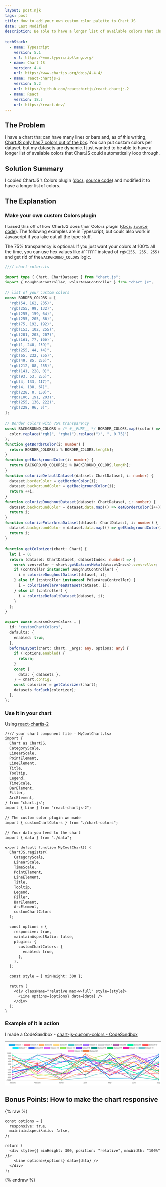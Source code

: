 ```yaml
---
layout: post.njk
tags: post
title: How to add your own custom color palette to Chart JS
date: Last Modified
description: Be able to have a longer list of available colors that ChartJS can automatically loop through.

techStack:
  - name: Typescript
    version: 5.1
    url: https://www.typescriptlang.org/
  - name: Chart JS
    version: 4.4
    url: https://www.chartjs.org/docs/4.4.4/
  - name: react-chartjs-2
    version: 5.2
    url: https://github.com/reactchartjs/react-chartjs-2
  - name: React
    version: 18.3
    url: https://react.dev/
---
```


## The Problem

I have a chart that can have many lines or bars and, as of this writing, [ChartJS only has 7 colors out of the box](https://www.chartjs.org/docs/4.4.4/general/colors.html). You can put custom colors per dataset, but my datasets are dynamic. I just wanted to be able to have a longer list of available colors that ChartJS could automatically loop through.

## Solution Summary

I copied ChartJS's Colors plugin ([docs](https://www.chartjs.org/docs/latest/general/colors.html), [source code](https://github.com/chartjs/Chart.js/blob/master/src/plugins/plugin.colors.ts)) and modified it to have a longer list of colors.

## The Explanation

### Make your own custom Colors plugin

I based this off of how ChartJS does their Colors plugin ([docs](https://www.chartjs.org/docs/latest/general/colors.html), [source code](https://github.com/chartjs/Chart.js/blob/master/src/plugins/plugin.colors.ts)). The following examples are in Typescript, but could also work in Javascript if you take out all the type stuff.

The 75% transparency is optional. If you just want your colors at 100% all the time, you can use hex values like `#FFFFFF` instead of `rgb(255, 255, 255)` and get rid of the `BACKGROUND_COLORS` logic.

```ts
//// chart-colors.ts

import type { Chart, ChartDataset } from "chart.js";
import { DoughnutController, PolarAreaController } from "chart.js";

// list of your custom colors
const BORDER_COLORS = [
  "rgb(54, 162, 235)",
  "rgb(255, 99, 132)",
  "rgb(255, 159, 64)",
  "rgb(255, 205, 86)",
  "rgb(75, 192, 192)",
  "rgb(153, 102, 255)",
  "rgb(201, 203, 207)",
  "rgb(161, 77, 160)",
  "rgb(1, 240, 139)",
  "rgb(255, 44, 44)",
  "rgb(65, 232, 255)",
  "rgb(49, 85, 255)",
  "rgb(212, 88, 255)",
  "rgb(141, 228, 0)",
  "rgb(93, 53, 255)",
  "rgb(4, 133, 117)",
  "rgb(4, 188, 67)",
  "rgb(228, 0, 150)",
  "rgb(106, 191, 203)",
  "rgb(255, 136, 222)",
  "rgb(228, 96, 0)",
];

// Border colors with 75% transparency
const BACKGROUND_COLORS = /* #__PURE__ */ BORDER_COLORS.map((color) =>
  color.replace("rgb(", "rgba(").replace(")", ", 0.75)")
);
function getBorderColor(i: number) {
  return BORDER_COLORS[i % BORDER_COLORS.length];
}
function getBackgroundColor(i: number) {
  return BACKGROUND_COLORS[i % BACKGROUND_COLORS.length];
}
function colorizeDefaultDataset(dataset: ChartDataset, i: number) {
  dataset.borderColor = getBorderColor(i);
  dataset.backgroundColor = getBackgroundColor(i);
  return ++i;
}
function colorizeDoughnutDataset(dataset: ChartDataset, i: number) {
  dataset.backgroundColor = dataset.data.map(() => getBorderColor(i++));
  return i;
}
function colorizePolarAreaDataset(dataset: ChartDataset, i: number) {
  dataset.backgroundColor = dataset.data.map(() => getBackgroundColor(i++));
  return i;
}

function getColorizer(chart: Chart) {
  let i = 0;
  return (dataset: ChartDataset, datasetIndex: number) => {
    const controller = chart.getDatasetMeta(datasetIndex).controller;
    if (controller instanceof DoughnutController) {
      i = colorizeDoughnutDataset(dataset, i);
    } else if (controller instanceof PolarAreaController) {
      i = colorizePolarAreaDataset(dataset, i);
    } else if (controller) {
      i = colorizeDefaultDataset(dataset, i);
    }
  };
}

export const customChartColors = {
  id: "customChartColors",
  defaults: {
    enabled: true,
  },
  beforeLayout(chart: Chart, _args: any, options: any) {
    if (!options.enabled) {
      return;
    }
    const {
      data: { datasets },
    } = chart.config;
    const colorizer = getColorizer(chart);
    datasets.forEach(colorizer);
  },
};
```

### Use it in your chart

Using [react-chartjs-2](https://react-chartjs-2.js.org/)

```tsx
//// your chart component file - MyCoolChart.tsx
import {
  Chart as ChartJS,
  CategoryScale,
  LinearScale,
  PointElement,
  LineElement,
  Title,
  Tooltip,
  Legend,
  TimeScale,
  BarElement,
  Filler,
  ArcElement,
} from "chart.js";
import { Line } from "react-chartjs-2";

// The custom color plugin we made
import { customChartColors } from "./chart-colors";

// Your data you feed to the chart
import { data } from "./data";

export default function MyCoolChart() {
  ChartJS.register(
    CategoryScale,
    LinearScale,
    TimeScale,
    PointElement,
    LineElement,
    Title,
    Tooltip,
    Legend,
    Filler,
    BarElement,
    ArcElement,
    customChartColors
  );

  const options = {
    responsive: true,
    maintainAspectRatio: false,
    plugins: {
      customChartColors: {
        enabled: true,
      },
    },
  };

  const style = { minHeight: 300 };

  return (
    <div className="relative max-w-full" style={style}>
      <Line options={options} data={data} />
    </div>
  );
}
```

### Example of it in action

I made a CodeSandbox - [chart-js-custom-colors - CodeSandbox](https://codesandbox.io/s/chart-js-custom-colors-zyn2p6)

![ChartJS Custom Colors Example](/images/chartjs-custom-color-palette-responsive/chartjs-multi-line.png)

## Bonus Points: How to make the chart responsive

{% raw %}

```tsx
const options = {
  responsive: true,
  maintainAspectRatio: false,
};

return (
  <div style={{ minHeight: 300, position: "relative", maxWidth: "100%" }}>
    <Line options={options} data={data} />
  </div>
);
```

{% endraw %}
